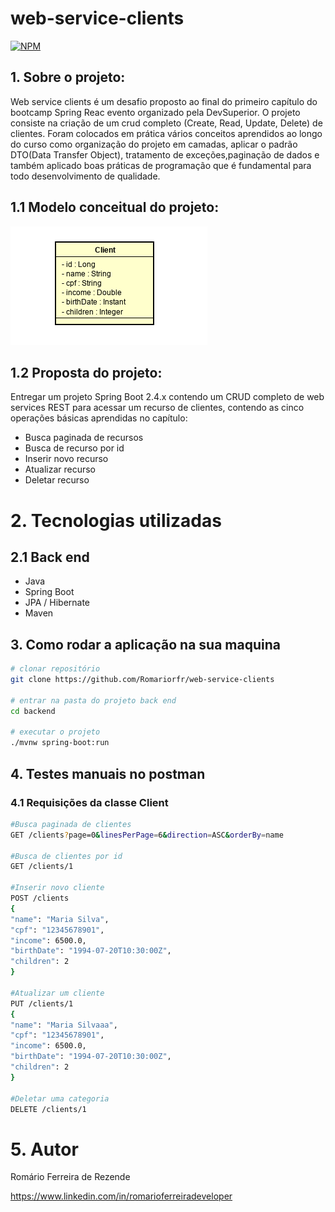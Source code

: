 # web-service-clients
[![NPM](https://img.shields.io/npm/l/react)](https://github.com/Romariorfr/web-service-clients/blob/master/LICENSE) 

## 1. Sobre o projeto:

Web service clients é um desafio proposto ao final do primeiro capítulo do bootcamp Spring Reac evento organizado pela DevSuperior. O projeto consiste na criação de um crud completo (Create, Read, Update, Delete) de clientes. Foram colocados em prática vários conceitos aprendidos ao longo do curso como organização do projeto em camadas, aplicar o padrão DTO(Data Transfer Object), tratamento de exceções,paginação de dados e também aplicado boas práticas de programação que é fundamental para todo desenvolvimento de qualidade.

## 1.1 Modelo conceitual do projeto:

![Web 1](https://github.com/Romariorfr/web-service-clients/blob/master/backend/assets/client.png)


## 1.2 Proposta do projeto:

Entregar um projeto Spring Boot 2.4.x contendo um CRUD completo de web
services REST para acessar um recurso de clientes, contendo as cinco operações básicas
aprendidas no capítulo:
* Busca paginada de recursos
* Busca de recurso por id
* Inserir novo recurso
* Atualizar recurso
* Deletar recurso

# 2. Tecnologias utilizadas
## 2.1 Back end
- Java
- Spring Boot
- JPA / Hibernate
- Maven


## 3. Como rodar a aplicação na sua maquina


```bash
# clonar repositório
git clone https://github.com/Romariorfr/web-service-clients

# entrar na pasta do projeto back end
cd backend

# executar o projeto
./mvnw spring-boot:run
```


## 4. Testes manuais no postman
### 4.1 Requisições da classe Client

```bash
#Busca paginada de clientes
GET /clients?page=0&linesPerPage=6&direction=ASC&orderBy=name

#Busca de clientes por id
GET /clients/1

#Inserir novo cliente
POST /clients
{
"name": "Maria Silva",
"cpf": "12345678901",
"income": 6500.0,
"birthDate": "1994-07-20T10:30:00Z",
"children": 2
}

#Atualizar um cliente
PUT /clients/1
{
"name": "Maria Silvaaa",
"cpf": "12345678901",
"income": 6500.0,
"birthDate": "1994-07-20T10:30:00Z",
"children": 2
}

#Deletar uma categoria
DELETE /clients/1

```

# 5. Autor

Romário Ferreira de Rezende

https://www.linkedin.com/in/romarioferreiradeveloper
